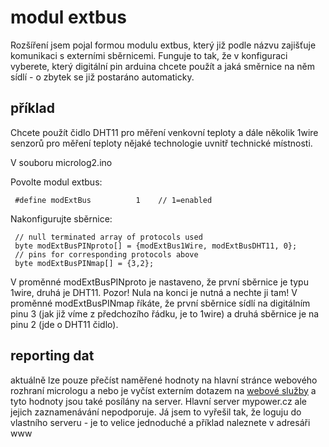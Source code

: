 # modul extbus

Rozšíření jsem pojal formou modulu extbus, který již podle názvu zajišťuje komunikaci s externími sběrnicemi.
Funguje to tak, že v konfiguraci vyberete, který digitální pin arduina chcete použít a jaká směrnice na něm sídlí - o zbytek se již postaráno automaticky.

## příklad

Chcete použít čidlo DHT11 pro měření venkovní teploty a dále několik 1wire senzorů pro měření teploty nějaké technologie uvnitř technické místnosti.

V souboru microlog2.ino

Povolte modul extbus:
```
 #define modExtBus          1    // 1=enabled
```

Nakonfigurujte sběrnice:
```
 // null terminated array of protocols used
 byte modExtBusPINproto[] = {modExtBus1Wire, modExtBusDHT11, 0};
 // pins for corresponding protocols above
 byte modExtBusPINmap[] = {3,2};

```

V proměnné modExtBusPINproto je nastaveno, že první sběrnice je typu 1wire, druhá je DHT11. Pozor! Nula na konci je nutná a nechte ji tam!
V proměnné modExtBusPINmap říkáte, že první sběrnice sídlí na digitálním pinu 3 (jak již víme z předchozího řádku, je to 1wire) a druhá sběrnice je na pinu 2 (jde o DHT11 čidlo).

## reporting dat

aktuálně lze pouze přečíst naměřené hodnoty na hlavní stránce webového rozhraní micrologu a nebo je vyčíst externím dotazem na [webové služby](webservices.md) a tyto hodnoty jsou také posílány na server. Hlavní server mypower.cz ale jejich zaznamenávání nepodporuje.
Já jsem to vyřešil tak, že loguju do vlastního serveru - je to velice jednoduché a příklad naleznete v adresáři www
